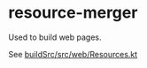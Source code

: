 # resource-merger

Used to build web pages.

See [buildSrc/src/web/Resources.kt](../../buildSrc/src/web/Resources.kt)